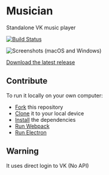 # Musician
Standalone VK music player

[![Build Status](https://travis-ci.org/uenify/musician.svg?branch=master)](https://travis-ci.org/uenify/musician.svg?branch=master)

![Screenshots (macOS and Windows)](https://uenify.com/musician/banner.png)

[Download the latest release](https://github.com/uenify/musician/releases)

## Contribute

To run it locally on your own computer:

* [Fork](https://help.github.com/articles/fork-a-repo/) this repository
* [Clone](https://help.github.com/articles/cloning-a-repository/) it to your
  local device
* [Install](https://yarnpkg.com/en/docs/cli/install) the dependencies
* [Run Webpack](https://github.com/uenify/musician/blob/master/package.json#L17)
* [Run Electron](https://github.com/uenify/musician/blob/master/package.json#L20)

## Warning
It uses direct login to VK (No API)

